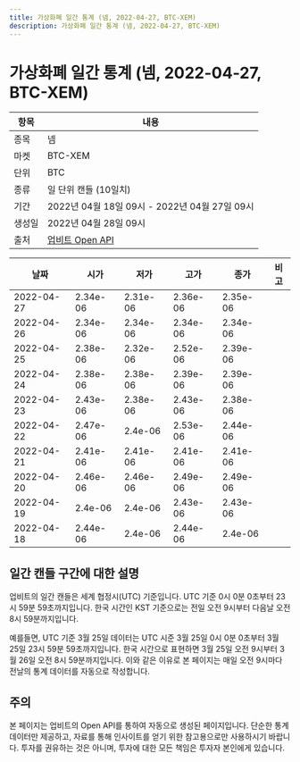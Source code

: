 ```yaml
---
title: 가상화폐 일간 통계 (넴, 2022-04-27, BTC-XEM)
description: 가상화폐 일간 통계 (넴, 2022-04-27, BTC-XEM)
---
```



가상화폐 일간 통계 (넴, 2022-04-27, BTC-XEM)
===

|항목|내용|
|--|--|
|종목|넴|
|마켓|BTC-XEM|
|단위|BTC|
|종류|일 단위 캔들 (10일치)|
|기간|2022년 04월 18일 09시 - 2022년 04월 27일 09시|
|생성일|2022년 04월 28일 09시|
|출처|[업비트 Open API](https://docs.upbit.com)|


|날짜|시가|저가|고가|종가|비고|
|--|--|--|--|--|--|
|2022-04-27|2.34e-06|2.31e-06|2.36e-06|2.35e-06|    |
|2022-04-26|2.34e-06|2.34e-06|2.34e-06|2.34e-06|    |
|2022-04-25|2.38e-06|2.32e-06|2.52e-06|2.39e-06|    |
|2022-04-24|2.38e-06|2.38e-06|2.39e-06|2.39e-06|    |
|2022-04-23|2.43e-06|2.38e-06|2.43e-06|2.38e-06|    |
|2022-04-22|2.47e-06|2.4e-06|2.53e-06|2.44e-06|    |
|2022-04-21|2.41e-06|2.41e-06|2.41e-06|2.41e-06|    |
|2022-04-20|2.46e-06|2.46e-06|2.49e-06|2.49e-06|    |
|2022-04-19|2.4e-06|2.4e-06|2.43e-06|2.43e-06|    |
|2022-04-18|2.44e-06|2.4e-06|2.44e-06|2.4e-06|    |


일간 캔들 구간에 대한 설명
---


업비트의 일간 캔들은 세계 협정시(UTC) 기준입니다. 
UTC 기준 0시 0분 0초부터 23시 59분 59초까지입니다. 
한국 시간인 KST 기준으로는 전일 오전 9시부터 다음날 오전 8시 59분까지입니다. 


예를들면, UTC 기준 3월 25일 데이터는 UTC 시준 3월 25일 0시 0분 0초부터 3월 25일 23시 59분 59초까지입니다. 
한국 시간으로 표현하면 3월 25일 오전 9시부터 3월 26일 오전 8시 59분까지입니다. 
이와 같은 이유로 본 페이지는 매일 오전 9시마다 전날의 통계 데이터를 자동으로 작성합니다. 


주의
---


본 페이지는 업비트의 Open API를 통하여 자동으로 생성된 페이지입니다. 
단순한 통계 데이터만 제공하고, 자료를 통해 인사이트를 얻기 위한 참고용으로만 사용하시기 바랍니다. 
투자를 권유하는 것은 아니며, 투자에 대한 모든 책임은 투자자 본인에게 있습니다. 

